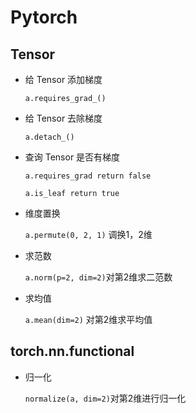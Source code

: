 # Pytorch

## Tensor

- 给 Tensor 添加梯度

  `a.requires_grad_()`

- 给 Tensor 去除梯度

  `a.detach_()`

- 查询 Tensor 是否有梯度

  `a.requires_grad return false`

  `a.is_leaf return true `

- 维度置换

  `a.permute(0, 2, 1)` 调换1，2维

- 求范数

  `a.norm(p=2, dim=2)`对第2维求二范数

- 求均值

  `a.mean(dim=2)` 对第2维求平均值

## torch.nn.functional

- 归一化

  `normalize(a, dim=2)`对第2维进行归一化




